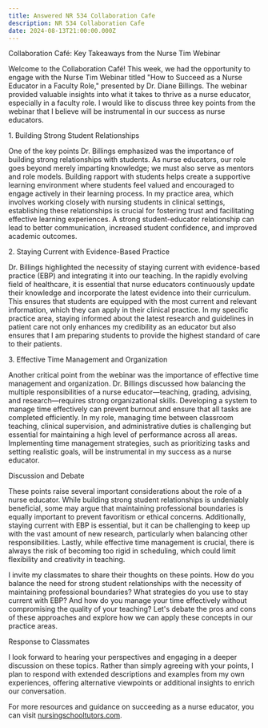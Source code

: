 ```yaml
---
title: Answered NR 534 Collaboration Cafe
description: NR 534 Collaboration Cafe
date: 2024-08-13T21:00:00.000Z
---
```


Collaboration Café: Key Takeaways from the Nurse Tim Webinar

Welcome to the Collaboration Café! This week, we had the opportunity to engage with the Nurse Tim Webinar titled "How to Succeed as a Nurse Educator in a Faculty Role," presented by Dr. Diane Billings. The webinar provided valuable insights into what it takes to thrive as a nurse educator, especially in a faculty role. I would like to discuss three key points from the webinar that I believe will be instrumental in our success as nurse educators.

1\. Building Strong Student Relationships

One of the key points Dr. Billings emphasized was the importance of building strong relationships with students. As nurse educators, our role goes beyond merely imparting knowledge; we must also serve as mentors and role models. Building rapport with students helps create a supportive learning environment where students feel valued and encouraged to engage actively in their learning process. In my practice area, which involves working closely with nursing students in clinical settings, establishing these relationships is crucial for fostering trust and facilitating effective learning experiences. A strong student-educator relationship can lead to better communication, increased student confidence, and improved academic outcomes.

2\. Staying Current with Evidence-Based Practice

Dr. Billings highlighted the necessity of staying current with evidence-based practice (EBP) and integrating it into our teaching. In the rapidly evolving field of healthcare, it is essential that nurse educators continuously update their knowledge and incorporate the latest evidence into their curriculum. This ensures that students are equipped with the most current and relevant information, which they can apply in their clinical practice. In my specific practice area, staying informed about the latest research and guidelines in patient care not only enhances my credibility as an educator but also ensures that I am preparing students to provide the highest standard of care to their patients.

3\. Effective Time Management and Organization

Another critical point from the webinar was the importance of effective time management and organization. Dr. Billings discussed how balancing the multiple responsibilities of a nurse educator—teaching, grading, advising, and research—requires strong organizational skills. Developing a system to manage time effectively can prevent burnout and ensure that all tasks are completed efficiently. In my role, managing time between classroom teaching, clinical supervision, and administrative duties is challenging but essential for maintaining a high level of performance across all areas. Implementing time management strategies, such as prioritizing tasks and setting realistic goals, will be instrumental in my success as a nurse educator.

Discussion and Debate

These points raise several important considerations about the role of a nurse educator. While building strong student relationships is undeniably beneficial, some may argue that maintaining professional boundaries is equally important to prevent favoritism or ethical concerns. Additionally, staying current with EBP is essential, but it can be challenging to keep up with the vast amount of new research, particularly when balancing other responsibilities. Lastly, while effective time management is crucial, there is always the risk of becoming too rigid in scheduling, which could limit flexibility and creativity in teaching.

I invite my classmates to share their thoughts on these points. How do you balance the need for strong student relationships with the necessity of maintaining professional boundaries? What strategies do you use to stay current with EBP? And how do you manage your time effectively without compromising the quality of your teaching? Let's debate the pros and cons of these approaches and explore how we can apply these concepts in our practice areas.

Response to Classmates

I look forward to hearing your perspectives and engaging in a deeper discussion on these topics. Rather than simply agreeing with your points, I plan to respond with extended descriptions and examples from my own experiences, offering alternative viewpoints or additional insights to enrich our conversation.

For more resources and guidance on succeeding as a nurse educator, you can visit [nursingschooltutors.com](https://nursingschooltutors.com).
